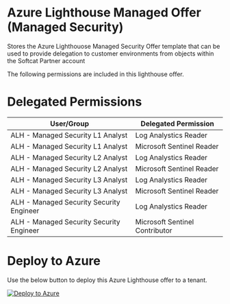 # Azure Lighthouse Managed Offer (Managed Security)
Stores the Azure Lighthouose Managed Security Offer template that can be used to provide delegation to customer environments from objects within the Softcat Partner account

The following permissions are included in this lighthouse offer.

# Delegated Permissions

| User/Group                                | Delegated Permission          |
| ----------------------------------------- | ----------------------------- |
| ALH - Managed Security L1 Analyst         | Log Analystics Reader         |
| ALH - Managed Security L1 Analyst         | Microsoft Sentinel Reader     |
| ALH - Managed Security L2 Analyst         | Log Analystics Reader         |
| ALH - Managed Security L2 Analyst         | Microsoft Sentinel Reader     |
| ALH - Managed Security L3 Analyst         | Log Analystics Reader         |
| ALH - Managed Security L3 Analyst         | Microsoft Sentinel Reader     |
| ALH - Managed Security Security Engineer  | Log Analystics Reader         |
| ALH - Managed Security Security Engineer  | Microsoft Sentinel Contributor|

# Deploy to Azure 

Use the below button to deploy this Azure Lighthouse offer to a tenant.

[![Deploy to Azure](https://aka.ms/deploytoazurebutton)](https://portal.azure.com/#create/Microsoft.Template/uri/https%3A%2F%2Fraw.githubusercontent.com%2FSoftcatMS%2Fazure-lighthouse-managedoffer-security%2Fmain%2Fproduction-security-lighthouse-offer-nopim.json)